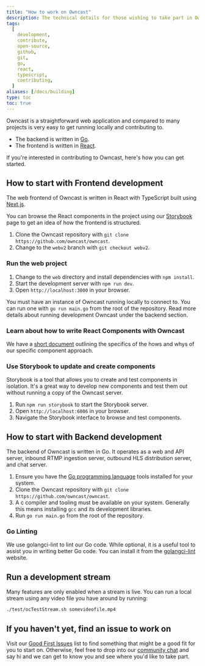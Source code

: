 ```yaml
---
title: "How to work on Owncast"
description: The technical details for those wishing to take part in Owncast development.
tags:
  [
    development,
    contribute,
    open-source,
    github,
    git,
    go,
    react,
    typescript,
    contributing,
  ]
aliases: [/docs/building]
type: toc
toc: true
---
```


Owncast is a straightforward web application and compared to many projects is very easy to get running locally and contributing to.

- The backend is written in [Go](https://go.dev/).
- The frontend is written in [React](https://reactjs.org/).

If you're interested in contributing to Owncast, here's how you can get started.

## How to start with Frontend development

The web frontend of Owncast is written in React with TypeScript built using [Next.js](https://nextjs.org/).

You can browse the React components in the project using our [Storybook](https://owncast.online/components) page to get an idea of how the frontend is structured.

1. Clone the Owncast repository with `git clone https://github.com/owncast/owncast`.
1. Change to the `webv2` branch with `git checkout webv2`.

### Run the web project

1. Change to the `web` directory and install dependencies with `npm install`.
1. Start the development server with `npm run dev`.
1. Open `http://localhost:3000` in your browser.

You must have an instance of Owncast running locally to connect to. You can run one with `go run main.go` from the root of the repository. Read more details about running development Owncast under the backend section.

### Learn about how to write React Components with Owncast

We have a [short document](https://github.com/owncast/owncast/blob/webv2/web/components/_COMPONENT_HOW_TO.md) outlining the specifics of the hows and whys of our specific component approach.

### Use Storybook to update and create components

Storybook is a tool that allows you to create and test components in isolation. It's a great way to develop new components and test them out without running a copy of the Owncast server.

1. Run `npm run storybook` to start the Storybook server.
1. Open `http://localhost:6006` in your browser.
1. Navigate the Storybook interface to browse and test components.

## How to start with Backend development

The backend of Owncast is written in Go. It operates as a web and API server, inbound RTMP ingestion server, outbound HLS distribution server, and chat server.

1. Ensure you have the [Go programming language](https://go.dev/dl/) tools installed for your system.
1. Clone the Owncast repository with `git clone https://github.com/owncast/owncast`.
1. A c compiler and tooling must be available on your system. Generally this means installing `gcc` and its development libraries.
1. Run `go run main.go` from the root of the repository.

### Go Linting

We use golangci-lint to lint our Go code. While optional, it is a useful tool to assist you in writing better Go code. You can install it from the [golangci-lint](https://golangci-lint.run/usage/install/#local-installation) website.

## Run a development stream

Many features are only enabled when a stream is live. You can run a local stream using any video file you have around by running:

```bash
./test/ocTestStream.sh somevideofile.mp4
```

## If you haven't yet, find an issue to work on

Visit our [Good First Issues](https://github.com/owncast/owncast/issues?q=is%3Aissue+is%3Aopen+label%3A%22good+first+issue%22) list to find something that might be a good fit for you to start on. Otherwise, feel free to drop into our [community chat](https://owncast.rocket.chat) and say hi and we can get to know you and see where you'd like to take part.
